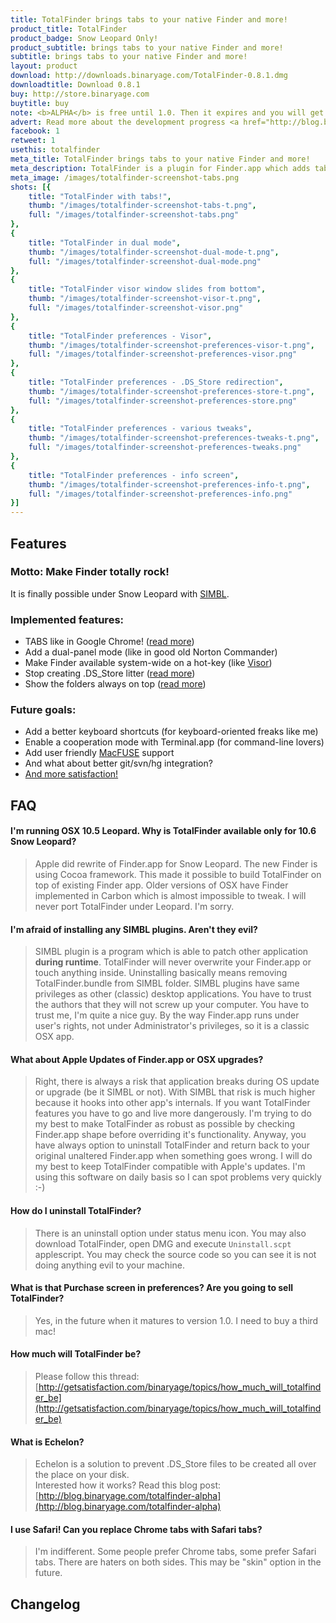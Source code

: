 ```yaml
---
title: TotalFinder brings tabs to your native Finder and more!
product_title: TotalFinder
product_badge: Snow Leopard Only!
product_subtitle: brings tabs to your native Finder and more!
subtitle: brings tabs to your native Finder and more!
layout: product
download: http://downloads.binaryage.com/TotalFinder-0.8.1.dmg
downloadtitle: Download 0.8.1
buy: http://store.binaryage.com
buytitle: buy
note: <b>ALPHA</b> is free until 1.0. Then it expires and you will get chance to buy final version for $15.
advert: Read more about the development progress <a href="http://blog.binaryage.com">on the blog ...</a>
facebook: 1
retweet: 1
usethis: totalfinder
meta_title: TotalFinder brings tabs to your native Finder and more!
meta_description: TotalFinder is a plugin for Finder.app which adds tabs like in Chrome browser and dual panels like in TotalCommander. It also enables various tweaks for advanced users...
meta_image: /images/totalfinder-screenshot-tabs.png
shots: [{
    title: "TotalFinder with tabs!",
    thumb: "/images/totalfinder-screenshot-tabs-t.png",
    full: "/images/totalfinder-screenshot-tabs.png"
},
{
    title: "TotalFinder in dual mode",
    thumb: "/images/totalfinder-screenshot-dual-mode-t.png",
    full: "/images/totalfinder-screenshot-dual-mode.png"
},
{
    title: "TotalFinder visor window slides from bottom",
    thumb: "/images/totalfinder-screenshot-visor-t.png",
    full: "/images/totalfinder-screenshot-visor.png"
},
{
    title: "TotalFinder preferences - Visor",
    thumb: "/images/totalfinder-screenshot-preferences-visor-t.png",
    full: "/images/totalfinder-screenshot-preferences-visor.png"
},
{
    title: "TotalFinder preferences - .DS_Store redirection",
    thumb: "/images/totalfinder-screenshot-preferences-store-t.png",
    full: "/images/totalfinder-screenshot-preferences-store.png"
},
{
    title: "TotalFinder preferences - various tweaks",
    thumb: "/images/totalfinder-screenshot-preferences-tweaks-t.png",
    full: "/images/totalfinder-screenshot-preferences-tweaks.png"
},
{
    title: "TotalFinder preferences - info screen",
    thumb: "/images/totalfinder-screenshot-preferences-info-t.png",
    full: "/images/totalfinder-screenshot-preferences-info.png"
}]
---
```


## Features

### Motto: Make Finder totally rock!

It is finally possible under Snow Leopard with <a href="http://www.culater.net/software/SIMBL/SIMBL.php">SIMBL</a>.

### Implemented features:

* TABS like in Google Chrome! ([read more](http://blog.binaryage.com/totalfinder-with-tabs))
* Add a dual-panel mode (like in good old Norton Commander)
* Make Finder available system-wide on a hot-key (like [Visor](http://visor.binaryage.com))
* Stop creating .DS_Store litter ([read more](http://blog.binaryage.com/totalfinder-alpha))
* Show the folders always on top ([read more](http://blog.binaryage.com/i-can-haz-folders-on-top))

### Future goals:

* Add a better keyboard shortcuts (for keyboard-oriented freaks like me)
* Enable a cooperation mode with Terminal.app (for command-line lovers)
* Add user friendly [MacFUSE](http://code.google.com/p/macfuse/) support
* And what about better git/svn/hg integration?
* [And more satisfaction!](http://getsatisfaction.com/binaryage/products/binaryage_totalfinder)

## FAQ

#### I'm running OSX 10.5 Leopard. Why is TotalFinder available only for 10.6 Snow Leopard?
> Apple did rewrite of Finder.app for Snow Leopard. The new Finder is using Cocoa framework. This made it possible to build TotalFinder on top of existing Finder app. Older versions of OSX have Finder implemented in Carbon which is almost impossible to tweak. I will never port TotalFinder under Leopard. I'm sorry.

#### I'm afraid of installing any SIMBL plugins. Aren't they evil?
> SIMBL plugin is a program which is able to patch other application **during runtime**. TotalFinder will never overwrite your Finder.app or touch anything inside. Uninstalling basically means removing TotalFinder.bundle from SIMBL folder. SIMBL plugins have same privileges as other (classic) desktop applications. You have to trust the authors that they will not screw up your computer. You have to trust me, I'm quite a nice guy. By the way Finder.app runs under user's rights, not under Administrator's privileges, so it is a classic OSX app.

#### What about Apple Updates of Finder.app or OSX upgrades?
> Right, there is always a risk that application breaks during OS update or upgrade (be it SIMBL or not). With SIMBL that risk is much higher because it hooks into other app's internals. If you want TotalFinder features you have to go and live more dangerously. I'm trying to do my best to make TotalFinder as robust as possible by checking Finder.app shape before overriding it's functionality. Anyway, you have always option to uninstall TotalFinder and return back to your original unaltered Finder.app when something goes wrong. I will do my best to keep TotalFinder compatible with Apple's updates. I'm using this software on daily basis so I can spot problems very quickly :-)

#### How do I uninstall TotalFinder?
> There is an uninstall option under status menu icon. You may also download TotalFinder, open DMG and execute `Uninstall.scpt` applescript. You may check the source code so you can see it is not doing anything evil to your machine.

#### What is that Purchase screen in preferences? Are you going to sell TotalFinder?
> Yes, in the future when it matures to version 1.0. I need to buy a third mac!

#### How much will TotalFinder be?
> Please follow this thread: [http://getsatisfaction.com/binaryage/topics/how_much_will_totalfinder_be](http://getsatisfaction.com/binaryage/topics/how_much_will_totalfinder_be)

#### What is Echelon?
> Echelon is a solution to prevent .DS_Store files to be created all over the place on your disk.<br>Interested how it works? Read this blog post: [http://blog.binaryage.com/totalfinder-alpha](http://blog.binaryage.com/totalfinder-alpha)

#### I use Safari! Can you replace Chrome tabs with Safari tabs?
> I'm indifferent. Some people prefer Chrome tabs, some prefer Safari tabs. There are haters on both sides. This may be "skin" option in the future.

## Changelog

<div class="changelogx">&nbsp;</div>
<script type="text/javascript" charset="utf-8">
    $(function() {
        $('.changelogx').load('changelog.html #page', function() {
            Cufon.replace('.changelogx h4');
        });
    });
</script>